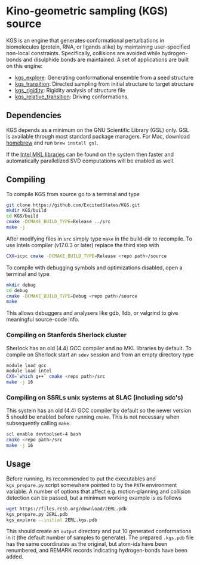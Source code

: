 # Kino-geometric sampling (KGS) source

KGS is an engine that generates conformational perturbations in biomolecules 
(protein, RNA, or ligands alike) by maintaining user-specified non-local 
constraints. Specifically, collisions are avoided while hydrogen-bonds and 
disulphide bonds are maintained. A set of applications are built on this 
engine:

* [kgs_explore](https://github.com/ExcitedStates/KGS/wiki/kgs_explore/): Generating conformational ensemble from a seed structure
* [kgs_transition](https://github.com/ExcitedStates/KGS/wiki/kgs_transition/): Directed sampling from initial structure to target structure
* [kgs_rigidity](https://github.com/ExcitedStates/KGS/wiki/kgs_rigidity/): Rigidity analysis of structure file
* [kgs_relative_transition](https://github.com/ExcitedStates/KGS/wiki/kgs_relative_transition/): Driving conformations.


## Dependencies

KGS depends as a minimum on the GNU Scientific Library (GSL) only. GSL is
available through most standard package managers. For Mac, download
[homebrew](http://brew.sh/) and run `brew install gsl`. 

If the [Intel MKL libraries](http://software.intel.com/mkl) can be found on the system then faster and
automatically parallelized SVD computations will be enabled as well. 


## Compiling

To compile KGS from source go to a terminal and type
```bash
git clone https://github.com/ExcitedStates/KGS.git
mkdir KGS/build
cd KGS/build
cmake -DCMAKE_BUILD_TYPE=Release ../src
make -j
```
After modifying files in `src` simply type `make` in the build-dir to
recompile.  To use Intels compiler (v17.0.3 or later) replace the 
third step with
```bash
CXX=icpc cmake -DCMAKE_BUILD_TYPE=Release <repo path>/source
```

To compile with debugging symbols and optimizations disabled, open a terminal
and type
```bash
mkdir debug
cd debug
cmake -DCMAKE_BUILD_TYPE=Debug <repo path>/source
make
```
This allows debuggers and analysers like gdb, lldb, or valgrind to give
meaningful source-code info.


### Compiling on Stanfords Sherlock cluster

Sherlock has an old (4.4) GCC compiler and no MKL libraries by default. To 
compile on Sherlock start an `sdev` session and from an empty directory type
```bash
module load gcc 
module load intel
CXX=`which g++` cmake <repo path>/src
make -j 16
```

### Compiling on SSRLs unix systems at SLAC (including sdc's)

This system has an old (4.4) GCC compiler by default so the newer version 5 
should be enabled before running `cmake`. This is not necessary when subsequently
calling `make`. 
```bash
scl enable devtoolset-4 bash
cmake <repo path>/src
make -j 16
```

## Usage 

Before running, its recommended to put the executables and 
`kgs_prepare.py` script somewhere pointed to by the `PATH` environment 
variable. A number of options that affect e.g. motion-planning and 
collision detection can be passed, but a minimum working example is as 
follows
```bash
wget https://files.rcsb.org/download/2ERL.pdb
kgs_prepare.py 2ERL.pdb
kgs_explore --initial 2ERL.kgs.pdb
```
This should create an `output` directory and put 10 generated conformations 
in it (the default number of samples to generate). The prepared `.kgs.pdb`
file has the same coordinates as the original, but atom-ids have been 
renumbered, and REMARK records indicating hydrogen-bonds have been added. 
